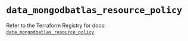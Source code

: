 # `data_mongodbatlas_resource_policy`

Refer to the Terraform Registry for docs: [`data_mongodbatlas_resource_policy`](https://registry.terraform.io/providers/mongodb/mongodbatlas/1.34.0/docs/data-sources/resource_policy).
